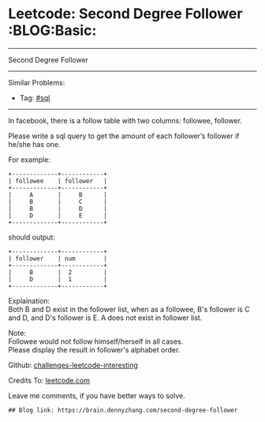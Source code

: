 # Leetcode: Second Degree Follower     :BLOG:Basic:


---

Second Degree Follower  

---

Similar Problems:  
-   Tag: [#sql](https://brain.dennyzhang.com/tag/sql)

---

In facebook, there is a follow table with two columns: followee, follower.  

Please write a sql query to get the amount of each follower’s follower if he/she has one.  

For example:  

    +-------------+------------+
    | followee    | follower   |
    +-------------+------------+
    |     A       |     B      |
    |     B       |     C      |
    |     B       |     D      |
    |     D       |     E      |
    +-------------+------------+

should output:  

    +-------------+------------+
    | follower    | num        |
    +-------------+------------+
    |     B       |  2         |
    |     D       |  1         |
    +-------------+------------+

Explaination:  
Both B and D exist in the follower list, when as a followee, B's follower is C and D, and D's follower is E. A does not exist in follower list.  

Note:  
Followee would not follow himself/herself in all cases.  
Please display the result in follower's alphabet order.  

Github: [challenges-leetcode-interesting](https://github.com/DennyZhang/challenges-leetcode-interesting/tree/master/second-degree-follower)  

Credits To: [leetcode.com](https://leetcode.com/problems/second-degree-follower/description/)  

Leave me comments, if you have better ways to solve.  

    ## Blog link: https://brain.dennyzhang.com/second-degree-follower